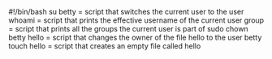 #!/bin/bash
su betty = script that switches the current user to the user
whoami = script that prints the effective username of the current user
group = script that prints all the groups the current user is part of
sudo chown betty hello = script that changes the owner of the file hello to the user betty
touch hello = script that creates an empty file called hello
